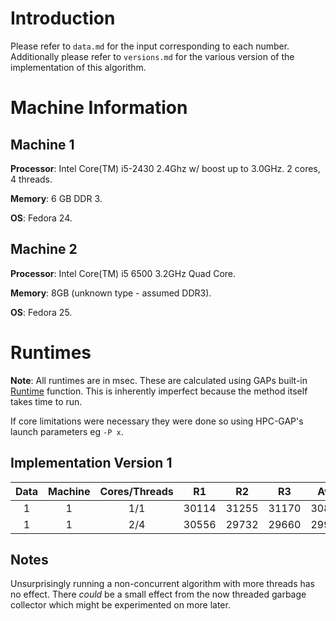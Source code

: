 # Introduction
Please refer to `data.md` for the input corresponding to each number.
Additionally please refer to `versions.md` for the various version of the implementation of this algorithm.

# Machine Information

## Machine 1
**Processor**: Intel Core(TM) i5-2430 2.4Ghz w/ boost up to 3.0GHz. 2 cores, 4 threads.

**Memory**: 6 GB DDR 3.

**OS**: Fedora 24.

## Machine 2
**Processor**: Intel Core(TM) i5 6500 3.2GHz Quad Core.

**Memory**: 8GB (unknown type - assumed DDR3).

**OS**: Fedora 25.

# Runtimes

**Note**: All runtimes are in msec. These are calculated using GAPs built-in [Runtime](https://www.gap-system.org/Manuals/doc/ref/chap7.html#X792BA9A67E64CDED) function.  This is inherently imperfect because the method itself takes time to run.

If core limitations were necessary they were done so using HPC-GAP's launch parameters eg `-P x`.

## Implementation Version 1

Data | Machine | Cores/Threads | R1 | R2 | R3 | Avg |
:---:|:-------:|:-------------:|:---:|:---:|:---:|:---:|
1    | 1       | 1/1             | 30114  | 31255  | 31170  | 30846  |
1    | 1       | 2/4             | 30556  | 29732  | 29660  | 29983 |


## Notes
Unsurprisingly running a non-concurrent algorithm with more threads has no effect. There *could* be a small effect from the now threaded garbage collector which might be experimented on more later. 
